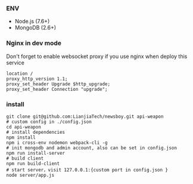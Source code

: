 
### ENV
- Node.js (7.6+)
- MongoDB (2.6+)


### Nginx in dev mode

Don't forget to enable websocket proxy if you use nginx when deploy this service

``` shell
location /
proxy_http_version 1.1;
proxy_set_header Upgrade $http_upgrade;
proxy_set_header Connection "upgrade";
```

### install

```shell
git clone git@github.com:LianjiaTech/newsboy.git api-weapon
# custom config in ./config.json
cd api-weapon
# install dependencies
npm install
npm i cross-env nodemon webpack-cli -g
# init mongodb and admin account, also can be set in config.json
npm run install-server
# build client
npm run build-client 
# start server，visit 127.0.0.1:{custom port in config.json }
node server/app.js 
```
